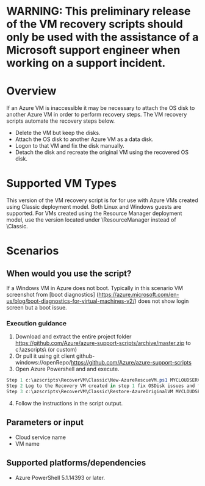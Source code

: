 # WARNING: This preliminary release of the VM recovery scripts should only be used with the assistance of a Microsoft support engineer when working on a support incident.

# Overview

If an Azure VM is inaccessible it may be necessary to attach the OS disk to another Azure VM in order to perform recovery steps. The VM recovery scripts automate the recovery steps below.

- Delete the VM but keep the disks.
- Attach the OS disk to another Azure VM as a data disk.
- Logon to that VM and fix the disk manually.
- Detach the disk and recreate the original VM using the recovered OS disk.

# Supported VM Types

This version of the VM recovery script is for for use with Azure VMs created using Classic deployment model. Both Linux and Windows guests are supported. For VMs created using the Resource Manager deployment model, use the version located under \ResourceManager instead of \Classic.

# Scenarios

## When would you use the script?
If a Windows VM in Azure does not boot. Typically in this scenario VM screenshot from [boot diagnostics] (https://azure.microsoft.com/en-us/blog/boot-diagnostics-for-virtual-machines-v2/) does not show login screen but a boot issue.

### Execution guidance 
1. Download and extract the entire project folder https://github.com/Azure/azure-support-scripts/archive/master.zip to c:\azscripts\ (or custom)
2. Or pull it using git client github-windows://openRepo/https://github.com/Azure/azure-support-scripts
3. Open Azure Powershell and and execute. 
```PowerShell
Step 1 c:\azscripts\RecoverVM\Classic\New-AzureRescueVM.ps1 MYCLOUDSERVICENAME MYVMNAME
Step 2 Log to the Recovery VM created in step 1 fix OSDisk issues and follow instruction to run
Step 3 c:\azscripts\RecoverVM\Classic\Restore-AzureOriginalVM MYCLOUDSERVICENAME <NameofRecoveryVM that was created in step 1>
```
4. Follow the instructions in the script output.

## Parameters or input
- Cloud service name
- VM name

## Supported platforms/dependencies
 - Azure PowerShell 5.1.14393 or later.

